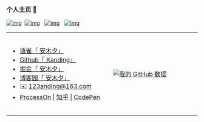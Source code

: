 ### 个人主页 👋
[![img](https://img.shields.io/badge/Github-Kanding-a8f)](https://github.com/kwonganding)&nbsp;
[![img](https://img.shields.io/badge/语雀-安木夕-8f6)](https://www.yuque.com/kanding) &nbsp;
[![img](https://img.shields.io/badge/掘金-安木夕-28f)](https://juejin.cn/user/2120322602780935) &nbsp;
[![img](https://img.shields.io/badge/博客园-安木夕-f96)](https://www.cnblogs.com/anding)
<table width="100%">
<tr style="border: none;">
<td valign="middle" width="350px" height="220px" border="0" style="border: none;">
  
- [语雀「 安木夕」](https://www.yuque.com/kanding)  
- [Github「 Kanding」](https://github.com/kwonganding) 
- [掘金「 安木夕」](https://juejin.cn/user/2120322602780935)
- [博客园「 安木夕」](https://www.cnblogs.com/anding) 
- ✉️ 123anding@163.com
- [ProcessOn](https://www.processon.com/u/5282d8610cf23a22eea07032/profile) &#124; [知乎](https://www.zhihu.com/people/kanding) &#124; [CodePen](https://codepen.io/kanding)
</td>
  
<td valign="middle" width="450px" height="220px">
  
[![我的 GitHub 数据](https://github-readme-stats.vercel.app/api?username=kwonganding)]()

  </td>
</tr>
</table>

